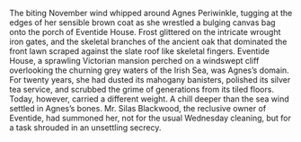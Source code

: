 The biting November wind whipped around Agnes Periwinkle, tugging at the edges of her sensible brown coat as she wrestled a bulging canvas bag onto the porch of Eventide House.  Frost glittered on the intricate wrought iron gates, and the skeletal branches of the ancient oak that dominated the front lawn scraped against the slate roof like skeletal fingers. Eventide House, a sprawling Victorian mansion perched on a windswept cliff overlooking the churning grey waters of the Irish Sea, was Agnes’s domain.  For twenty years, she had dusted its mahogany banisters, polished its silver tea service, and scrubbed the grime of generations from its tiled floors.  Today, however, carried a different weight.  A chill deeper than the sea wind settled in Agnes’s bones. Mr. Silas Blackwood, the reclusive owner of Eventide, had summoned her, not for the usual Wednesday cleaning, but for a task shrouded in an unsettling secrecy.
